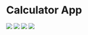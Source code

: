 # Calculator App

![](https://github.com/DidinSalahudin/Calculator-App/blob/master/screenshot/Screenshot_1.png)
![](https://github.com/DidinSalahudin/Calculator-App/blob/master/screenshot/Screenshot_2.png)
![](https://github.com/DidinSalahudin/Calculator-App/blob/master/screenshot/Screenshot_3.png)
![](https://github.com/DidinSalahudin/Calculator-App/blob/master/screenshot/Screenshot_4.png)